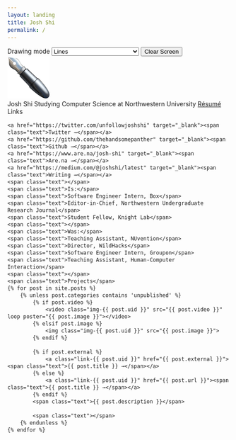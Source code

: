 ```yaml
---
layout: landing
title: Josh Shi
permalink: /
---
```


<div class="mode">
    <label for="draw">Drawing mode</label>
    <select name="draw">
        <option value="lines">Lines</option>
        <option value="arrows">Arrows</option>
        <option value="dots">Dots</option>
        <option value="twinkle">Twinkle</option>
        <option value="redacted">▇▇▇▇▇REDACTED▇▇▇▇▇</option>
        <option value="sheriff">🤠</option>
    </select>
    <input type="button" name="reset" value="Clear Screen">
</div>
<div class="pen">
    <img src="/assets/images/pen-96.png" alt="pen">
</div>
<div>
    <span class="text"></span>
    <span class="text"></span>
    <span class="text"></span>
    <span class="text">Josh Shi</span>
    <span class="text">Studying Computer Science at Northwestern University</span>
    <a href="/assets/images/shi-josh-web.pdf" target="_blank"><span class="text">Résumé</span></a>
    <span class="text"></span>
    <span class="text">Links</span>

    <a href="https://twitter.com/unfollowjoshshi" target="_blank"><span class="text">Twitter →</span></a>
    <a href="https://github.com/thehandsomepanther" target="_blank"><span class="text">Github →</span></a>
    <a href="https://www.are.na/josh-shi" target="_blank"><span class="text">Are.na →</span></a>
    <a href="https://medium.com/@joshshi/latest" target="_blank"><span class="text">Writing →</span></a>
    <span class="text"></span>
    <span class="text">Is:</span>
    <span class="text">Software Engineer Intern, Box</span>
    <span class="text">Editor-in-Chief, Northwestern Undergraduate Research Journal</span>
    <span class="text">Student Fellow, Knight Lab</span>
    <span class="text"></span>
    <span class="text">Was:</span>
    <span class="text">Teaching Assistant, NUvention</span>
    <span class="text">Director, WildHacks</span>
    <span class="text">Software Engineer Intern, Groupon</span>
    <span class="text">Teaching Assistant, Human-Computer Interaction</span>
    <span class="text"></span>
    <span class="text">Projects</span>
    {% for post in site.posts %}
        {% unless post.categories contains 'unpublished' %}
            {% if post.video %}
                <video class="img-{{ post.uid }}" src="{{ post.video }}" loop poster="{{ post.image }}"></video>
            {% elsif post.image %}
                <img class="img-{{ post.uid }}" src="{{ post.image }}">
            {% endif %}

            {% if post.external %}
                <a class="link-{{ post.uid }}" href="{{ post.external }}"><span class="text">{{ post.title }} →</span></a>
            {% else %}
                <a class="link-{{ post.uid }}" href="{{ post.url }}"><span class="text">{{ post.title }} →</span></a>
            {% endif %}
            <span class="text">{{ post.description }}</span>

            <span class="text"></span>
        {% endunless %}
    {% endfor %}
</div>
<div class="canvas">

</div>

<script src="https://cdn.jsdelivr.net/npm/lodash@4.17.4/debounce.js"></script>
<script src="scripts/index.js"></script>
